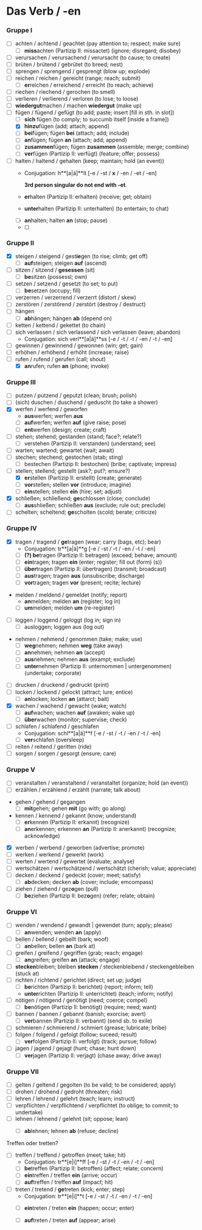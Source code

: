 # Das Verb / -en

### Gruppe I

* [ ] achten / achtend / geachtet \(pay attention to; respect; make sure\)
  * [ ] **miss**achten \(Partizip II: missactet\) \(ignore; disregard; disobey\)
* [ ] verursachen / verursachend / verursacht \(to cause; to create\)
* [ ] brüten / brütend / gebrütet \(to breed; nest\)
* [ ] sprengen / sprengend / gesprengt \(blow up; explode\)
* [ ] reichen / reichen / gereicht \(range; reach; submit\)
  * [ ] **er**reichen / erreichend / erreicht \(to reach; achieve\)
* [ ] riechen / riechend / gerochen \(to smell\)
* [ ] verlieren / verlierend / verloren \(to lose; to loose\)
* [ ] **wiedergut**machen / machen **wiedergut** \(make up\)
* [ ] fügen / fügend / gefügt \(to add; paste; insert \[fill in sth. in slot\]\)
  * [ ] **sich** fügen \(to comply; to succumb itself \[inside a frame\]\)
  * [x] **hinzu**fügen \(add; attach; append\)
  * [ ] **bei**fügen; fügen **bei** \(attach; add; include\)
  * [ ] **an**fügen; fügen **an** \(attach; add; append\)
  * [ ] **zusammen**fügen; fügen **zusammen** \(assemble; merge; combine\)
  * [ ] **ver**fügen \(Partizip II: verfügt\) \(feature; offer; possess\)
* [ ] halten / haltend / gehalten \(keep; maintain; hold \(an event\)\)
  * Conjugation: h**\[a\|ä\]**lt \[-e / -st / **x** / -en / -et / -en\]

    **3rd person singular do not end with -et**.

  * **er**halten \(Partizip II: erhalten\) \(receive; get; obtain\)
  * **unter**halten \(Partizip II: unterhalten\) \(to entertain; to chat\)
  * [ ] **an**halten; halten **an** \(stop; pause\)
  * [ ] 

### Gruppe II

* [x] steigen / steigend / gest**ie**gen \(to rise; climb; get off\)
  * [ ] **auf**steigen; steigen **auf** \(ascend\)
* [ ] sitzen / sitzend / **gesessen** \(sit\)
  * [ ] **be**sitzen \(possessl; own\)
* [ ] setzen / setzend / gesetzt \(to set; to put\)
  * [ ] **be**setzen \(occupy; fill\)
* [ ] verzerren / verzerrend / verzerrt \(distort / skew\)
* [ ] zerstören / zerstörend / zerstört \(destroy / destruct\)
* [ ] hängen
  * [ ] **ab**hängen; hängen **ab** \(depend on\)
* [ ] ketten / kettend / gekettet \(to chain\)
* [ ] sich verlassen / sich verlassend / sich verlassen \(leave; abandon\)
  * Conjugation: sich verl**\[a\|ä\]**ss \[-e / -t / -t / -en / -t / -en\]
* [ ] gewinnen / gewinnend / gewonnen \(win; get; gain\)
* [ ] erhöhen / erhöhend / erhöht \(increase; raise\)
* [ ] rufen / rufend / gerufen \(call; shout\)
  * [x] **an**rufen; rufen **an** \(phone; invoke\)

### Gruppe III

* [ ] putzen / putzend / geputzt \(clean; brush; polish\)
* [ ] \(sich\) duschen / duschend / geduscht \(to take a shower\)
* [x] werfen / werfend / geworfen
  * **aus**werfen; werfen **aus**
  * [ ] **auf**werfen; werfen **auf** \(give raise; pose\)
  * [ ] **ent**werfen \(design; create; craft\)
* [ ] stehen; stehend; gestanden \(stand; face?; relate?\)
  * [ ] verstehen \(Partizip II: verstanden\) \(understand; see\)
* [ ] warten; wartend; gewartet \(wait; await\)
* [ ] stechen; stechend; gestochen \(stab; sting\)
  * [ ] bestechen \(Partizip II: bestochen\) \(bribe; captivate; impress\)
* [ ] stellen; stellend; gestellt \(ask?; put?; ensure?\)
  * [x] **er**stellen \(Partizip II: erstellt\) \(create; generate\)
  * [ ] **vor**stellen; stellen **vor** \(introduce; imagine\)
  * [ ] **ein**stellen; stellen **ein** \(hire; set; adjust\)
* [x] schließen; schließend; **ge**schlossen \(close; conclude\)
  * [ ] **aus**shließen; schließen **aus** \(exclude; rule out; preclude\)
* [ ] schelten; scheltend; **ge**scholten \(scold; berate; criticize\)

### Gruppe IV

* [x] tragen / tragend / **ge**tragen \(wear; carry \(bags, etc\); bear\)
  * Conjugation: tr**\[a\|ä\]**g \[-e / -st / -t / -en / -t / -en\]
  * [ ] **\(?\) be**tragen \(Partizip II: betragen\) \(exceed; behave; amount\)
  * [ ] **ein**tragen; tragen **ein** \(enter; register; fill out \(form\) \(s\)\)
  * [ ] **über**tragen \(Partizip II: übertragen\) \(transmit; broadcast\)
  * [ ] **aus**tragen; tragen **aus** \(unsubscribe; discharge\)
  * [ ] **vor**tragen; tragen **vor** \(present; recite; lecture\)
* melden / meldend / gemeldet \(notify; report\)
  * **an**melden; melden **an** \(register; log in\)
  * [ ] **um**melden; melden **um** \(re-register\)
* [ ] loggen / loggend / geloggt \(log in; sign in\)
  * [ ] ausloggen; loggen aus \(log out\)
* nehmen / nehmend / genommen \(take; make; use\)
  * [ ] **weg**nehmen; nehmen **weg** \(take away\)
  * [ ] **an**nehmen; nehmen **an** \(accept\)
  * [ ] **aus**nehmen; nehmen **aus** \(exampt; exclude\)
  * [ ] **unter**nehmen \(Partizip II: unternommen \| untergenommen\) \(undertake; corporate\)
* [ ] drucken / druckend / gedruckt \(print\)
* [ ] locken / lockend / gelockt \(attract; lure; entice\)
  * [ ] **an**locken; locken **an** \(attarct; bait\)
* [x] wachen / wachend / gewacht \(wake; watch\)
  * [ ] **auf**wachen; wachen **auf** \(awaken; wake up\)
  * [ ] **über**wachen \(monitor; supervise; check\)
* [ ] schlafen / schlafend / geschlafen
  * Conjugation: schl**\[a\|ä\]**f \[-e / -st / -t / -en / -t / -en\]
  * [ ] **ver**schlafen \(oversleep\)
* [ ] reiten / reitend / geritten \(ride\)
* [ ] sorgen / sorgen / gesorgt \(ensure; care\)

### Gruppe V

* [ ] veranstalten / veranstaltend / veranstaltet \(organize; hold \(an event\)\)
* [ ] erzählen / erzählend / erzählt \(narrate; talk about\)
* gehen / gehend / gegangen
  * [ ] **mit**gehen; gehen **mit** \(go with; go along\)
* kennen / kennend / gekannt \(know; understand\)
  * [ ] **er**kennen \(Partizip II: erkannt\) \(recognize\)
  * [ ] **an**erkennen; erkennen **an** \(Partizip II: anerkannt\) \(recognize; acknowledge\)
* [x] werben / werbend / geworben \(advertise; promote\)
* [ ] werken / werkend / gewerkt \(work\)
* [ ] werten / wertend / gewertet \(evaluate; analyse\)
* [ ] wertschätzen / wertschätzend / wertschätzt \(cherish; value; appreciate\)
* [ ] decken / deckend / gedeckt \(cover; meet; satisfy\)
  * [ ] **ab**decken; decken **ab** \(cover; include; emcompass\)
* [ ] ziehen / ziehend / gez**o**gen \(pull\)
  * [ ] **be**ziehen \(Partizip II: bez**o**gen\) \(refer; relate; obtain\)

### Gruppe VI

* [ ] wenden / wendend / gewandt \| gewendet \(turn; apply; please\)
  * [ ] **an**wenden; wenden **an** \(apply\)
* [ ] bellen / bellend / gebellt \(bark; woof\)
  * [ ] **an**bellen; bellen **an** \(bark at\)
* [ ] greifen / greifend / gegriffen \(grab; reach; engage\)
  * [ ] **an**greifen; greifen **an** \(attack; engage\)
* [ ] **stecken**bleiben; bleiben **stecken** / steckenbleibend / steckengebleiben \(stuck at\)
* [ ] richten / richtend / gerichtet \(direct; set up; judge\)
  * [ ] **be**richten \(Partizip II: berichtet\) \(report; inform; tell\)
  * **unter**richten \(Partizip II: unterrichtet\) \(teach; inform; notify\)
* [ ] nötigen / nötigend / genötigt \(need; coerce; compel\)
  * [ ] **be**nötigen \(Partizip II: benötigt\) \(require; need; want\)
* [ ] bannen / bannen / gebannt \(banish; exorcise; avert\)
  * [ ] **ver**bannen \(Partizip II: verbannt\) \(send sb. to exile\)
* [ ] schmieren / schmierend / schmiert \(grease; lubricate; bribe\)
* [ ] folgen / folgend / gefolgt \(follow; suceed; result\)
  * [ ] **ver**folgen \(Partizip II: verfolgt\) \(track; pursue; follow\)
* [ ] jagen / jagend / gejagt \(hunt; chase; hunt down\)
  * [ ] **ver**jagen \(Partizip II: verjagt\) \(chase away; drive away\) 

### Gruppe VII

* [ ] gelten / geltend / gegolten \(to be valid; to be considered; apply\)
* [ ] drohen / drohend / gedroht \(threaten; risk\)
* [ ] lehren / lehrend / gelehrt \(teach; learn; instruct\)
* [ ] verpflichten / verpflichtend / verpflichtet \(to oblige; to commit; to undertake\)
* [ ] lehnen / lehnend / gelehnt \(sit; oppose; lean\)
  * [ ] **ab**lehnen; lehnen **ab** \(refuse; decline\)



Treffen oder tretten?

* [ ] treffen / treffend / getroffen \(meet; take; hit\)
  * Conjugation: tr**\[e\|i\]**ff \[-e / -st / -t / -en / -t / -en\]
  * [ ] **be**treffen \(Partizip II: betroffen\) \(affect; relate; concern\)
  * [ ] **ein**treffen / treffen **ein** \(arrive; occur\)
  * [ ] **auf**treffen / treffen **auf** \(impact; hit\)
* [ ] treten / tretend / **ge**treten \(kick; enter; step\)
  * Conjugation: tr**\[e\|i\]**t \[-e / -st / -t / -en / -t / -en\]
  * [ ] **ein**treten / treten **ein** \(happen; occur; enter\)
  * [ ] **auf**treten / treten **auf** \(appear; arise\)

